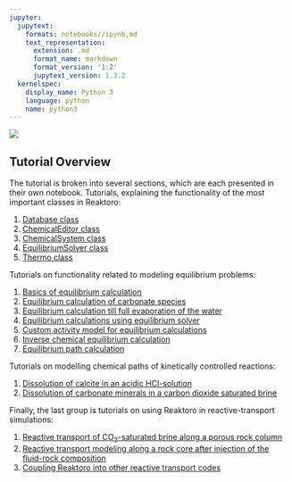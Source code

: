 ```yaml
---
jupyter:
  jupytext:
    formats: notebooks//ipynb,md
    text_representation:
      extension: .md
      format_name: markdown
      format_version: '1.2'
      jupytext_version: 1.3.2
  kernelspec:
    display_name: Python 3
    language: python
    name: python3
---
```


<div>
<a href="https://reaktoro.org"><img src="https://reaktoro.org/_images/reaktoro-header.svg"></a>
</div>


## Tutorial Overview

The tutorial is broken into several sections, which are each presented in their own notebook.
Tutorials, explaining the functionality of the most important classes in Reaktoro:

1.  [Database class](tutorials/cl.database.ipynb)
2.  [ChemicalEditor class](tutorials/cl.chemical-editor.ipynb)
3.  [ChemicalSystem class](tutorials/cl.chemical-system.ipynb)
4.  [EquilibriumSolver class](tutorials/cl.equilibrium-solver.ipynb)
5.  [Thermo class](tutorials/cl.thermo.ipynb)

Tutorials on functionality related to modeling equilibrium problems:

1.  [Basics of equilibrium calculation](tutorials/eq.1.equilibrium-basics.ipynb)
2.  [Equilibrium calculation of carbonate species](tutorials/eq.2.equilibrium-carbonates.ipynb)
3.  [Equilibrium calculation till full evaporation of the water](tutorials/eq.3.co2-brine-full-water-evaporation.ipynb)
4.  [Equilibrium calculations using equilibrium solver](tutorials/eq.4.co2-brine-using-equilibrium-solver.ipynb)
5.  [Custom activity model for equilibrium calculations](tutorials/eq.5.custom-activity-models.ipynb)
6.  [Inverse chemical equilibrium calculation](tutorials/eq.6.inverse-chemical-equilibrium-calculations.ipynb)
7.  [Equilibrium path calculation](tutorials/eq.8.equilibriumpath.ipynb)

Tutorials on modelling chemical paths of kinetically controlled reactions:

1.  [Dissolution of calcite in an acidic HCl-solution](tutorials/kin.1.calcite-hcl.ipynb)
2.  [Dissolution of carbonate minerals in a carbon dioxide saturated brine](tutorials/kin.2.carbonates-co2.ipynb)

Finally, the last group is tutorials on using Reaktoro in reactive-transport simulations:

1. [Reactive transport of CO<sub>2</sub>-saturated brine along a porous rock column](tutorials/rt.1.calcite-brine.ipynb)
2. [Reactive transport modeling along a rock core after injection of the fluid-rock composition](tutorials/rt.2.calcite-dolomite.ipynb)
3. [Coupling Reaktoro into other reactive transport codes](tutorials/rt.3.coupling-reaktoro-to-transport.ipynb)
